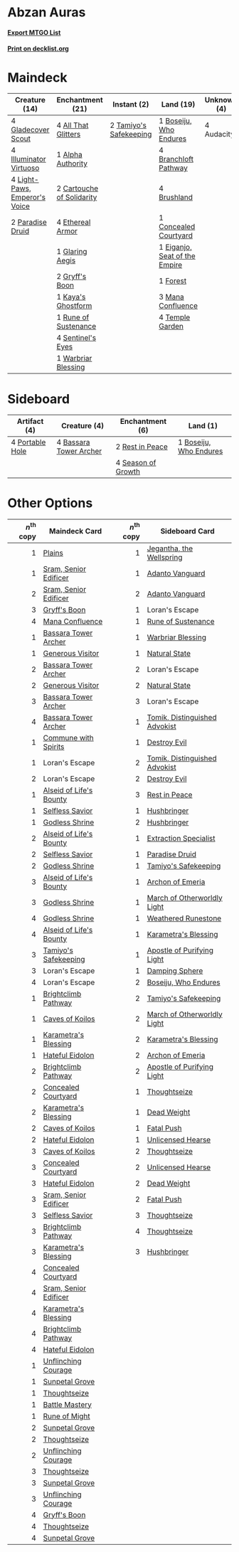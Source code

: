 # Abzan Auras

#### [Export MTGO List](../collection/Abzan%20Auras/Abzan%20Auras.txt)
#### [Print on decklist.org](http://decklist.org/?deckmain=4%09All%20That%20Glitters%0A1%09Alpha%20Authority%0A4%09Audacity%0A1%09Boseiju,%20Who%20Endures%0A4%09Branchloft%20Pathway%0A4%09Brushland%0A2%09Cartouche%20of%20Solidarity%0A1%09Concealed%20Courtyard%0A1%09Eiganjo,%20Seat%20of%20the%20Empire%0A4%09Ethereal%20Armor%0A1%09Forest%0A4%09Gladecover%20Scout%0A1%09Glaring%20Aegis%0A2%09Gryff's%20Boon%0A4%09Illuminator%20Virtuoso%0A1%09Kaya's%20Ghostform%0A4%09Light-Paws,%20Emperor's%20Voice%0A3%09Mana%20Confluence%0A2%09Paradise%20Druid%0A1%09Rune%20of%20Sustenance%0A4%09Sentinel's%20Eyes%0A2%09Tamiyo's%20Safekeeping%0A4%09Temple%20Garden%0A1%09Warbriar%20Blessing&deckside=4%09Bassara%20Tower%20Archer%0A1%09Boseiju,%20Who%20Endures%0A4%09Portable%20Hole%0A2%09Rest%20in%20Peace%0A4%09Season%20of%20Growth)
# Maindeck

|                                             Creature (14)                                              |                                          Enchantment (21)                                          |                                           Instant (2)                                           |                                               Land (19)                                                |Unknown (4)|
|--------------------------------------------------------------------------------------------------------|----------------------------------------------------------------------------------------------------|-------------------------------------------------------------------------------------------------|--------------------------------------------------------------------------------------------------------|-----------|
|4 [Gladecover Scout](http://gatherer.wizards.com/Pages/Card/Details.aspx?multiverseid=220082)           |4 [All That Glitters](http://gatherer.wizards.com/Pages/Card/Details.aspx?multiverseid=472964)      |2 [Tamiyo's Safekeeping](http://gatherer.wizards.com/Pages/Card/Details.aspx?multiverseid=548521)|1 [Boseiju, Who Endures](http://gatherer.wizards.com/Pages/Card/Details.aspx?multiverseid=548579)       |4 Audacity |
|4 [Illuminator Virtuoso](http://gatherer.wizards.com/Pages/Card/Details.aspx?multiverseid=555218)       |1 [Alpha Authority](http://gatherer.wizards.com/Pages/Card/Details.aspx?multiverseid=366325)        |                                                                                                 |4 [Branchloft Pathway](http://gatherer.wizards.com/Pages/Card/Details.aspx?multiverseid=491909)         |           |
|4 [Light-Paws, Emperor's Voice](http://gatherer.wizards.com/Pages/Card/Details.aspx?multiverseid=548318)|2 [Cartouche of Solidarity](http://gatherer.wizards.com/Pages/Card/Details.aspx?multiverseid=426709)|                                                                                                 |4 [Brushland](http://gatherer.wizards.com/Pages/Card/Details.aspx?multiverseid=129496)                  |           |
|2 [Paradise Druid](http://gatherer.wizards.com/Pages/Card/Details.aspx?multiverseid=461098)             |4 [Ethereal Armor](http://gatherer.wizards.com/Pages/Card/Details.aspx?multiverseid=265414)         |                                                                                                 |1 [Concealed Courtyard](http://gatherer.wizards.com/Pages/Card/Details.aspx?multiverseid=417818)        |           |
|                                                                                                        |1 [Glaring Aegis](http://gatherer.wizards.com/Pages/Card/Details.aspx?multiverseid=394581)          |                                                                                                 |1 [Eiganjo, Seat of the Empire](http://gatherer.wizards.com/Pages/Card/Details.aspx?multiverseid=548581)|           |
|                                                                                                        |2 [Gryff's Boon](http://gatherer.wizards.com/Pages/Card/Details.aspx?multiverseid=409758)           |                                                                                                 |1 [Forest](http://gatherer.wizards.com/Pages/Card/Details.aspx?multiverseid=439860)                     |           |
|                                                                                                        |1 [Kaya's Ghostform](http://gatherer.wizards.com/Pages/Card/Details.aspx?multiverseid=461021)       |                                                                                                 |3 [Mana Confluence](http://gatherer.wizards.com/Pages/Card/Details.aspx?multiverseid=409573)            |           |
|                                                                                                        |1 [Rune of Sustenance](http://gatherer.wizards.com/Pages/Card/Details.aspx?multiverseid=503631)     |                                                                                                 |4 [Temple Garden](http://gatherer.wizards.com/Pages/Card/Details.aspx?multiverseid=405112)              |           |
|                                                                                                        |4 [Sentinel's Eyes](http://gatherer.wizards.com/Pages/Card/Details.aspx?multiverseid=476287)        |                                                                                                 |                                                                                                        |           |
|                                                                                                        |1 [Warbriar Blessing](http://gatherer.wizards.com/Pages/Card/Details.aspx?multiverseid=476455)      |                                                                                                 |                                                                                                        |           |


# Sideboard

|                                       Artifact (4)                                       |                                          Creature (4)                                           |                                       Enchantment (6)                                       |                                            Land (1)                                             |
|------------------------------------------------------------------------------------------|-------------------------------------------------------------------------------------------------|---------------------------------------------------------------------------------------------|-------------------------------------------------------------------------------------------------|
|4 [Portable Hole](http://gatherer.wizards.com/Pages/Card/Details.aspx?multiverseid=527320)|4 [Bassara Tower Archer](http://gatherer.wizards.com/Pages/Card/Details.aspx?multiverseid=380376)|2 [Rest in Peace](http://gatherer.wizards.com/Pages/Card/Details.aspx?multiverseid=442021)   |1 [Boseiju, Who Endures](http://gatherer.wizards.com/Pages/Card/Details.aspx?multiverseid=548579)|
|                                                                                          |                                                                                                 |4 [Season of Growth](http://gatherer.wizards.com/Pages/Card/Details.aspx?multiverseid=466945)|                                                                                                 |


# Other Options

|*n*<sup>th</sup> copy|                                          Maindeck Card                                           |*n*<sup>th</sup> copy|                                             Sideboard Card                                             |
|--------------------:|--------------------------------------------------------------------------------------------------|--------------------:|--------------------------------------------------------------------------------------------------------|
|                    1|[Plains](http://gatherer.wizards.com/Pages/Card/Details.aspx?multiverseid=439856)                 |                    1|[Jegantha, the Wellspring](http://gatherer.wizards.com/Pages/Card/Details.aspx?multiverseid=479742)     |
|                    1|[Sram, Senior Edificer](http://gatherer.wizards.com/Pages/Card/Details.aspx?multiverseid=423690)  |                    1|[Adanto Vanguard](http://gatherer.wizards.com/Pages/Card/Details.aspx?multiverseid=435152)              |
|                    2|[Sram, Senior Edificer](http://gatherer.wizards.com/Pages/Card/Details.aspx?multiverseid=423690)  |                    2|[Adanto Vanguard](http://gatherer.wizards.com/Pages/Card/Details.aspx?multiverseid=435152)              |
|                    3|[Gryff's Boon](http://gatherer.wizards.com/Pages/Card/Details.aspx?multiverseid=409758)           |                    1|Loran's Escape                                                                                          |
|                    4|[Mana Confluence](http://gatherer.wizards.com/Pages/Card/Details.aspx?multiverseid=409573)        |                    1|[Rune of Sustenance](http://gatherer.wizards.com/Pages/Card/Details.aspx?multiverseid=503631)           |
|                    1|[Bassara Tower Archer](http://gatherer.wizards.com/Pages/Card/Details.aspx?multiverseid=380376)   |                    1|[Warbriar Blessing](http://gatherer.wizards.com/Pages/Card/Details.aspx?multiverseid=476455)            |
|                    1|[Generous Visitor](http://gatherer.wizards.com/Pages/Card/Details.aspx?multiverseid=548493)       |                    1|[Natural State](http://gatherer.wizards.com/Pages/Card/Details.aspx?multiverseid=407646)                |
|                    2|[Bassara Tower Archer](http://gatherer.wizards.com/Pages/Card/Details.aspx?multiverseid=380376)   |                    2|Loran's Escape                                                                                          |
|                    2|[Generous Visitor](http://gatherer.wizards.com/Pages/Card/Details.aspx?multiverseid=548493)       |                    2|[Natural State](http://gatherer.wizards.com/Pages/Card/Details.aspx?multiverseid=407646)                |
|                    3|[Bassara Tower Archer](http://gatherer.wizards.com/Pages/Card/Details.aspx?multiverseid=380376)   |                    3|Loran's Escape                                                                                          |
|                    4|[Bassara Tower Archer](http://gatherer.wizards.com/Pages/Card/Details.aspx?multiverseid=380376)   |                    1|[Tomik, Distinguished Advokist](http://gatherer.wizards.com/Pages/Card/Details.aspx?multiverseid=460961)|
|                    1|[Commune with Spirits](http://gatherer.wizards.com/Pages/Card/Details.aspx?multiverseid=548487)   |                    1|[Destroy Evil](http://gatherer.wizards.com/Pages/Card/Details.aspx?multiverseid=574497)                 |
|                    1|Loran's Escape                                                                                    |                    2|[Tomik, Distinguished Advokist](http://gatherer.wizards.com/Pages/Card/Details.aspx?multiverseid=460961)|
|                    2|Loran's Escape                                                                                    |                    2|[Destroy Evil](http://gatherer.wizards.com/Pages/Card/Details.aspx?multiverseid=574497)                 |
|                    1|[Alseid of Life's Bounty](http://gatherer.wizards.com/Pages/Card/Details.aspx?multiverseid=476252)|                    3|[Rest in Peace](http://gatherer.wizards.com/Pages/Card/Details.aspx?multiverseid=442021)                |
|                    1|[Selfless Savior](http://gatherer.wizards.com/Pages/Card/Details.aspx?multiverseid=485359)        |                    1|[Hushbringer](http://gatherer.wizards.com/Pages/Card/Details.aspx?multiverseid=472980)                  |
|                    1|[Godless Shrine](http://gatherer.wizards.com/Pages/Card/Details.aspx?multiverseid=405099)         |                    2|[Hushbringer](http://gatherer.wizards.com/Pages/Card/Details.aspx?multiverseid=472980)                  |
|                    2|[Alseid of Life's Bounty](http://gatherer.wizards.com/Pages/Card/Details.aspx?multiverseid=476252)|                    1|[Extraction Specialist](http://gatherer.wizards.com/Pages/Card/Details.aspx?multiverseid=555213)        |
|                    2|[Selfless Savior](http://gatherer.wizards.com/Pages/Card/Details.aspx?multiverseid=485359)        |                    1|[Paradise Druid](http://gatherer.wizards.com/Pages/Card/Details.aspx?multiverseid=461098)               |
|                    2|[Godless Shrine](http://gatherer.wizards.com/Pages/Card/Details.aspx?multiverseid=405099)         |                    1|[Tamiyo's Safekeeping](http://gatherer.wizards.com/Pages/Card/Details.aspx?multiverseid=548521)         |
|                    3|[Alseid of Life's Bounty](http://gatherer.wizards.com/Pages/Card/Details.aspx?multiverseid=476252)|                    1|[Archon of Emeria](http://gatherer.wizards.com/Pages/Card/Details.aspx?multiverseid=495594)             |
|                    3|[Godless Shrine](http://gatherer.wizards.com/Pages/Card/Details.aspx?multiverseid=405099)         |                    1|[March of Otherworldly Light](http://gatherer.wizards.com/Pages/Card/Details.aspx?multiverseid=548321)  |
|                    4|[Godless Shrine](http://gatherer.wizards.com/Pages/Card/Details.aspx?multiverseid=405099)         |                    1|[Weathered Runestone](http://gatherer.wizards.com/Pages/Card/Details.aspx?multiverseid=503863)          |
|                    4|[Alseid of Life's Bounty](http://gatherer.wizards.com/Pages/Card/Details.aspx?multiverseid=476252)|                    1|[Karametra's Blessing](http://gatherer.wizards.com/Pages/Card/Details.aspx?multiverseid=476277)         |
|                    3|[Tamiyo's Safekeeping](http://gatherer.wizards.com/Pages/Card/Details.aspx?multiverseid=548521)   |                    1|[Apostle of Purifying Light](http://gatherer.wizards.com/Pages/Card/Details.aspx?multiverseid=466760)   |
|                    3|Loran's Escape                                                                                    |                    1|[Damping Sphere](http://gatherer.wizards.com/Pages/Card/Details.aspx?multiverseid=443101)               |
|                    4|Loran's Escape                                                                                    |                    2|[Boseiju, Who Endures](http://gatherer.wizards.com/Pages/Card/Details.aspx?multiverseid=548579)         |
|                    1|[Brightclimb Pathway](http://gatherer.wizards.com/Pages/Card/Details.aspx?multiverseid=491911)    |                    2|[Tamiyo's Safekeeping](http://gatherer.wizards.com/Pages/Card/Details.aspx?multiverseid=548521)         |
|                    1|[Caves of Koilos](http://gatherer.wizards.com/Pages/Card/Details.aspx?multiverseid=129497)        |                    2|[March of Otherworldly Light](http://gatherer.wizards.com/Pages/Card/Details.aspx?multiverseid=548321)  |
|                    1|[Karametra's Blessing](http://gatherer.wizards.com/Pages/Card/Details.aspx?multiverseid=476277)   |                    2|[Karametra's Blessing](http://gatherer.wizards.com/Pages/Card/Details.aspx?multiverseid=476277)         |
|                    1|[Hateful Eidolon](http://gatherer.wizards.com/Pages/Card/Details.aspx?multiverseid=476352)        |                    2|[Archon of Emeria](http://gatherer.wizards.com/Pages/Card/Details.aspx?multiverseid=495594)             |
|                    2|[Brightclimb Pathway](http://gatherer.wizards.com/Pages/Card/Details.aspx?multiverseid=491911)    |                    2|[Apostle of Purifying Light](http://gatherer.wizards.com/Pages/Card/Details.aspx?multiverseid=466760)   |
|                    2|[Concealed Courtyard](http://gatherer.wizards.com/Pages/Card/Details.aspx?multiverseid=417818)    |                    1|[Thoughtseize](http://gatherer.wizards.com/Pages/Card/Details.aspx?multiverseid=438676)                 |
|                    2|[Karametra's Blessing](http://gatherer.wizards.com/Pages/Card/Details.aspx?multiverseid=476277)   |                    1|[Dead Weight](http://gatherer.wizards.com/Pages/Card/Details.aspx?multiverseid=452817)                  |
|                    2|[Caves of Koilos](http://gatherer.wizards.com/Pages/Card/Details.aspx?multiverseid=129497)        |                    1|[Fatal Push](http://gatherer.wizards.com/Pages/Card/Details.aspx?multiverseid=423724)                   |
|                    2|[Hateful Eidolon](http://gatherer.wizards.com/Pages/Card/Details.aspx?multiverseid=476352)        |                    1|[Unlicensed Hearse](http://gatherer.wizards.com/Pages/Card/Details.aspx?multiverseid=555447)            |
|                    3|[Caves of Koilos](http://gatherer.wizards.com/Pages/Card/Details.aspx?multiverseid=129497)        |                    2|[Thoughtseize](http://gatherer.wizards.com/Pages/Card/Details.aspx?multiverseid=438676)                 |
|                    3|[Concealed Courtyard](http://gatherer.wizards.com/Pages/Card/Details.aspx?multiverseid=417818)    |                    2|[Unlicensed Hearse](http://gatherer.wizards.com/Pages/Card/Details.aspx?multiverseid=555447)            |
|                    3|[Hateful Eidolon](http://gatherer.wizards.com/Pages/Card/Details.aspx?multiverseid=476352)        |                    2|[Dead Weight](http://gatherer.wizards.com/Pages/Card/Details.aspx?multiverseid=452817)                  |
|                    3|[Sram, Senior Edificer](http://gatherer.wizards.com/Pages/Card/Details.aspx?multiverseid=423690)  |                    2|[Fatal Push](http://gatherer.wizards.com/Pages/Card/Details.aspx?multiverseid=423724)                   |
|                    3|[Selfless Savior](http://gatherer.wizards.com/Pages/Card/Details.aspx?multiverseid=485359)        |                    3|[Thoughtseize](http://gatherer.wizards.com/Pages/Card/Details.aspx?multiverseid=438676)                 |
|                    3|[Brightclimb Pathway](http://gatherer.wizards.com/Pages/Card/Details.aspx?multiverseid=491911)    |                    4|[Thoughtseize](http://gatherer.wizards.com/Pages/Card/Details.aspx?multiverseid=438676)                 |
|                    3|[Karametra's Blessing](http://gatherer.wizards.com/Pages/Card/Details.aspx?multiverseid=476277)   |                    3|[Hushbringer](http://gatherer.wizards.com/Pages/Card/Details.aspx?multiverseid=472980)                  |
|                    4|[Concealed Courtyard](http://gatherer.wizards.com/Pages/Card/Details.aspx?multiverseid=417818)    |                     |                                                                                                        |
|                    4|[Sram, Senior Edificer](http://gatherer.wizards.com/Pages/Card/Details.aspx?multiverseid=423690)  |                     |                                                                                                        |
|                    4|[Karametra's Blessing](http://gatherer.wizards.com/Pages/Card/Details.aspx?multiverseid=476277)   |                     |                                                                                                        |
|                    4|[Brightclimb Pathway](http://gatherer.wizards.com/Pages/Card/Details.aspx?multiverseid=491911)    |                     |                                                                                                        |
|                    4|[Hateful Eidolon](http://gatherer.wizards.com/Pages/Card/Details.aspx?multiverseid=476352)        |                     |                                                                                                        |
|                    1|[Unflinching Courage](http://gatherer.wizards.com/Pages/Card/Details.aspx?multiverseid=446198)    |                     |                                                                                                        |
|                    1|[Sunpetal Grove](http://gatherer.wizards.com/Pages/Card/Details.aspx?multiverseid=420946)         |                     |                                                                                                        |
|                    1|[Thoughtseize](http://gatherer.wizards.com/Pages/Card/Details.aspx?multiverseid=438676)           |                     |                                                                                                        |
|                    1|[Battle Mastery](http://gatherer.wizards.com/Pages/Card/Details.aspx?multiverseid=446057)         |                     |                                                                                                        |
|                    1|[Rune of Might](http://gatherer.wizards.com/Pages/Card/Details.aspx?multiverseid=503807)          |                     |                                                                                                        |
|                    2|[Sunpetal Grove](http://gatherer.wizards.com/Pages/Card/Details.aspx?multiverseid=420946)         |                     |                                                                                                        |
|                    2|[Thoughtseize](http://gatherer.wizards.com/Pages/Card/Details.aspx?multiverseid=438676)           |                     |                                                                                                        |
|                    2|[Unflinching Courage](http://gatherer.wizards.com/Pages/Card/Details.aspx?multiverseid=446198)    |                     |                                                                                                        |
|                    3|[Thoughtseize](http://gatherer.wizards.com/Pages/Card/Details.aspx?multiverseid=438676)           |                     |                                                                                                        |
|                    3|[Sunpetal Grove](http://gatherer.wizards.com/Pages/Card/Details.aspx?multiverseid=420946)         |                     |                                                                                                        |
|                    3|[Unflinching Courage](http://gatherer.wizards.com/Pages/Card/Details.aspx?multiverseid=446198)    |                     |                                                                                                        |
|                    4|[Gryff's Boon](http://gatherer.wizards.com/Pages/Card/Details.aspx?multiverseid=409758)           |                     |                                                                                                        |
|                    4|[Thoughtseize](http://gatherer.wizards.com/Pages/Card/Details.aspx?multiverseid=438676)           |                     |                                                                                                        |
|                    4|[Sunpetal Grove](http://gatherer.wizards.com/Pages/Card/Details.aspx?multiverseid=420946)         |                     |                                                                                                        |

